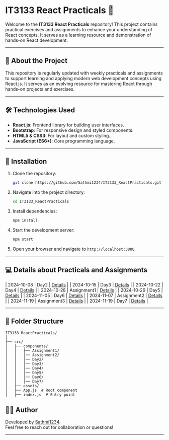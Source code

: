 # IT3133 React Practicals 🚀

Welcome to the **IT3133 React Practicals** repository! This project contains practical exercises and assignments to enhance your understanding of React concepts. It serves as a learning resource and demonstration of hands-on React development.

---

## 📖 About the Project

This repository is regularly updated with weekly practicals and assignments to support learning and applying modern web development concepts using React.js. It serves as an evolving resource for mastering React through hands-on projects and exercises.

---

## 🛠️ Technologies Used

- **React.js**: Frontend library for building user interfaces.
- **Bootstrap**: For responsive design and styled components.
- **HTML5 & CSS3**: For layout and custom styling.
- **JavaScript (ES6+)**: Core programming language.

---

## 🚀 Installation

1. Clone the repository:
   ```bash
   git clone https://github.com/Sathmi1234/IT3133_ReactPracticals.git
   ```
2. Navigate into the project directory:
   ```bash
   cd IT3133_ReactPracticals
   ```
3. Install dependencies:
   ```bash
   npm install
   ```
4. Start the development server:
   ```bash
   npm start
   ```
5. Open your browser and navigate to `http://localhost:3000`.

---

## 💻 Details about Practicals and Assignments

| 2024-10-08 | Day2 | [Details](./src/componenets/Day2_08_10/README.md)                      |
| 2024-10-15 | Day3 | [Details](./src/componenets/Day3_15_10/README.md)                      |
| 2024-10-22 | Day4 | [Details](./src/componenets/Day4_22_10/README.md)                      |
| 2024-10-28 | Assignment1 | [Details](./src/componenets/Assignment1/README.md)               |
| 2024-10-29 | Day5 | [Details](./src/componenets/Day5_29_10/README.md)                      |
| 2024-11-05 | Day6 | [Details](./src/componenets/Day6_05_11/README.md)                      |
| 2024-11-07 | Assignment2 | [Details](./src/componenets/Assignment2/README.md)               |
| 2024-11-19 | Assignment3 | [Details](https://github.com/Sathmi1234/2020ICT117_IT3133_Assignment3_StudentInformationPortal.git)               |
| 2024-11-19 | Day7 | [Details](./src/componenets/Day7_19_11/README.md)                      |

---

## 📂 Folder Structure

```plaintext
IT3133_ReactPracticals/
│
├── src/
│   ├── components/
│   │   ├── Assignment1/
│   │   │── Assignment2/
│   │   │── Day2/
│   │   │── Day3/ 
│   │   │── Day4/ 
│   │   │── Day5/
│   │   │── Day6/
│   │   │── Day7/ 
│   ├── assets/
│   ├── App.js  # Root component
│   ├── index.js  # Entry point

```


## 👩‍💻 Author

Developed by [Sathmi1234](https://github.com/Sathmi1234).  
Feel free to reach out for collaboration or questions!

---